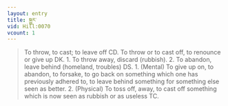 ```yaml
---
layout: entry
title: སྐྱུར་
vid: Hill:0070
vcount: 1
---
```

> To throw, to cast; to leave off CD\. To throw or to cast off, to renounce or give up DK\. 1\. To throw away, discard (rubbish)\. 2\. To abandon, leave behind (homeland, troubles) DS\. 1\. (Mental) To give up on, to abandon, to forsake, to go back on something which one has previously adhered to, to leave behind something for something else seen as better\. 2\. (Physical) To toss off, away, to cast off something which is now seen as rubbish or as useless TC\.


